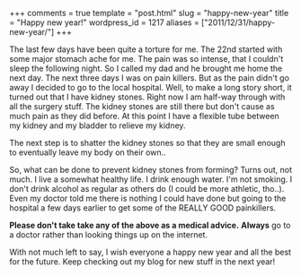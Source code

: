 +++
comments = true
template = "post.html"
slug = "happy-new-year"
title = "Happy new year!"
wordpress_id = 1217
aliases = ["2011/12/31/happy-new-year/"]
+++

The last few days have been quite a torture for me. 
The 22nd started with some major stomach ache for me. The pain was so intense, that I couldn't sleep the following night. So I called my dad and he brought me home the next day. The next three days I was on pain killers. But as the pain didn't go away I decided to go to the local hospital. Well, to make a long story short, it turned out that I have kidney stones. Right now I am half-way through with all the surgery stuff. The kidney stones are still there but don't cause as much pain as they did before. At this point I have a flexible tube between my kidney and my bladder to relieve my kidney. 

The next step is to shatter the kidney stones so that they are small enough to eventually leave my body on their own..

So, what can be done to prevent kidney stones from forming? Turns out, not much. I live a somewhat healthy life. I drink enough water. I'm not smoking. I don't drink alcohol as regular as others do (I could be more athletic, tho..). Even my doctor told me there is nothing I could have done but going to the hospital a few days earlier to get some of the REALLY GOOD painkillers.

**Please don't take take any of the above as a medical advice.** **Always** go to a doctor rather than looking things up on the internet. 

With not much left to say, I wish everyone a happy new year and all the best for the future. Keep checking out my blog for new stuff in the next year! 
